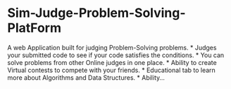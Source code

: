 # Sim-Judge-Problem-Solving-PlatForm
A web Application built for judging Problem-Solving problems. * Judges your submitted code to see if your code satisfies the conditions. * You can solve problems from other Online judges in one place. * Ability to create Virtual contests to compete with your friends. * Educational tab to learn more about Algorithms and Data Structures. * Ability…
